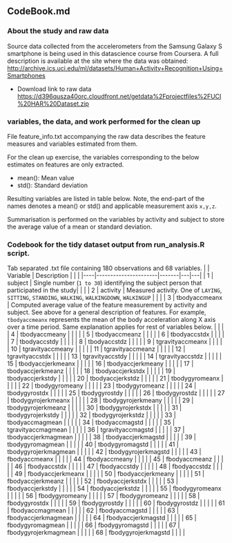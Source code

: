 ## CodeBook.md

### About the study and raw data
Source data collected from the accelerometers from the Samsung Galaxy S smartphone is being used in this datascience course from Coursera. A full description is available at the site where the data was obtained: 
http://archive.ics.uci.edu/ml/datasets/Human+Activity+Recognition+Using+Smartphones 

* Download link to raw data
https://d396qusza40orc.cloudfront.net/getdata%2Fprojectfiles%2FUCI%20HAR%20Dataset.zip 

 
###  variables, the data, and work performed for the clean up
File feature_info.txt accompanying the raw data describes the feature measures and variables estimated from them.

For the clean up exercise, the variables corresponding to the below estimates on features are only extracted.
* mean(): Mean value  
* std(): Standard deviation

Resulting variables are listed in table below. Note, the end-part of the names denotes a mean() or std() and applicable measurement axis `x,y,z`. 

Summarisation is performed on the variables by activity and subject to store the average value of a mean or standard deviation.

### Codebook for the tidy dataset output from run_analysis.R script.
Tab separated .txt file containing 180 observations and 68 variables.
|    | Variable             | Description  |  |   |
|----|----------------------|-------|---|---|
| 1  | subject              | Single number (`1 to 30`) identifying the subject person that participated in the study|  |   |
| 2  | activity             | Measured activity. One of `LAYING`, `SITTING`, `STANDING`, `WALKING`, `WALKINGDOWN`, `WALKINGUP`  |   |   |
| 3  | tbodyaccmeanx        | Computed average value of the feature measurement by activity and subject. See above for a general description of features. For example, `tbodyaccmeanx` represents the mean of the body acceleration along X axis over a time period. Same explanation applies for rest of variables below.  |   |   |
| 4  | tbodyaccmeany        |    |   |   |
| 5  | tbodyaccmeanz        |    |   |   |
| 6  | tbodyaccstdx         |    |   |   |
| 7  | tbodyaccstdy         |    |   |   |
| 8  | tbodyaccstdz         |    |   |   |
| 9  | tgravityaccmeanx     |    |   |   |
| 10 | tgravityaccmeany     |    |   |   |
| 11 | tgravityaccmeanz     |    |   |   |
| 12 | tgravityaccstdx      |    |   |   |
| 13 | tgravityaccstdy      |    |   |   |
| 14 | tgravityaccstdz      |    |   |   |
| 15 | tbodyaccjerkmeanx    |    |   |   |
| 16 | tbodyaccjerkmeany    |    |   |   |
| 17 | tbodyaccjerkmeanz    |    |   |   |
| 18 | tbodyaccjerkstdx     |    |   |   |
| 19 | tbodyaccjerkstdy     |    |   |   |
| 20 | tbodyaccjerkstdz     |    |   |   |
| 21 | tbodygyromeanx       |    |   |   |
| 22 | tbodygyromeany       |    |   |   |
| 23 | tbodygyromeanz       |    |   |   |
| 24 | tbodygyrostdx        |    |   |   |
| 25 | tbodygyrostdy        |    |   |   |
| 26 | tbodygyrostdz        |    |   |   |
| 27 | tbodygyrojerkmeanx   |    |   |   |
| 28 | tbodygyrojerkmeany   |    |   |   |
| 29 | tbodygyrojerkmeanz   |    |   |   |
| 30 | tbodygyrojerkstdx    |    |   |   |
| 31 | tbodygyrojerkstdy    |    |   |   |
| 32 | tbodygyrojerkstdz    |    |   |   |
| 33 | tbodyaccmagmean      |    |   |   |
| 34 | tbodyaccmagstd       |    |   |   |
| 35 | tgravityaccmagmean   |    |   |   |
| 36 | tgravityaccmagstd    |    |   |   |
| 37 | tbodyaccjerkmagmean  |    |   |   |
| 38 | tbodyaccjerkmagstd   |    |   |   |
| 39 | tbodygyromagmean     |    |   |   |
| 40 | tbodygyromagstd      |    |   |   |
| 41 | tbodygyrojerkmagmean |    |   |   |
| 42 | tbodygyrojerkmagstd  |    |   |   |
| 43 | fbodyaccmeanx        |    |   |   |
| 44 | fbodyaccmeany        |    |   |   |
| 45 | fbodyaccmeanz        |    |   |   |
| 46 | fbodyaccstdx         |    |   |   |
| 47 | fbodyaccstdy         |    |   |   |
| 48 | fbodyaccstdz         |    |   |   |
| 49 | fbodyaccjerkmeanx    |    |   |   |
| 50 | fbodyaccjerkmeany    |    |   |   |
| 51 | fbodyaccjerkmeanz    |    |   |   |
| 52 | fbodyaccjerkstdx     |    |   |   |
| 53 | fbodyaccjerkstdy     |    |   |   |
| 54 | fbodyaccjerkstdz     |    |   |   |
| 55 | fbodygyromeanx       |    |   |   |
| 56 | fbodygyromeany       |    |   |   |
| 57 | fbodygyromeanz       |    |   |   |
| 58 | fbodygyrostdx        |    |   |   |
| 59 | fbodygyrostdy        |    |   |   |
| 60 | fbodygyrostdz        |    |   |   |
| 61 | fbodyaccmagmean      |    |   |   |
| 62 | fbodyaccmagstd       |    |   |   |
| 63 | fbodyaccjerkmagmean  |    |   |   |
| 64 | fbodyaccjerkmagstd   |    |   |   |
| 65 | fbodygyromagmean     |    |   |   |
| 66 | fbodygyromagstd      |    |   |   |
| 67 | fbodygyrojerkmagmean |    |   |   |
| 68 | fbodygyrojerkmagstd  |    |   |   |